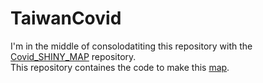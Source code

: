 # TaiwanCovid
I'm in the middle of consolodatiting this repository with the <a href="https://github.com/Russell-Shean/Covid_SHINY_MAP">Covid_SHINY_MAP</a> repository.          
This repository containes the code to make this <a href="https://tulipsfortaiwan.github.io/Covid_528_map.html">map</a>. 
